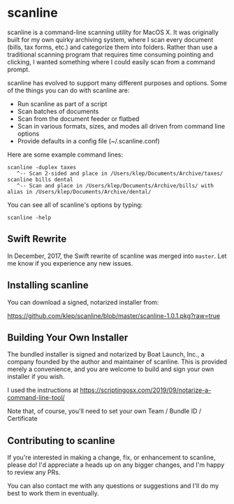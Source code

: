 scanline
========

scanline is a command-line scanning utility for MacOS X. It was originally built for my own quirky archiving system, where I scan every document (bills, tax forms, etc.) and categorize them into folders. Rather than use a traditional scanning program that requires time consuming pointing and clicking, I wanted something where I could easily scan from a command prompt.

scanline has evolved to support many different purposes and options. Some of the things you can do with scanline are:

* Run scanline as part of a script
* Scan batches of documents
* Scan from the document feeder or flatbed
* Scan in various formats, sizes, and modes all driven from command line options
* Provide defaults in a config file (~/.scanline.conf)

Here are some example command lines:

```
scanline -duplex taxes
   ^-- Scan 2-sided and place in /Users/klep/Documents/Archive/taxes/
scanline bills dental
   ^-- Scan and place in /Users/klep/Documents/Archive/bills/ with alias in /Users/klep/Documents/Archive/dental/
```
   
You can see all of scanline's options by typing:

```
scanline -help
```

## Swift Rewrite

In December, 2017, the Swift rewrite of scanline was merged into `master`. Let me know if you experience any new issues.

## Installing scanline

You can download a signed, notarized installer from:

https://github.com/klep/scanline/blob/master/scanline-1.0.1.pkg?raw=true

## Building Your Own Installer

The bundled installer is signed and notarized by Boat Launch, Inc., a company founded by the author and maintainer of scanline. This is provided merely a convenience, and you are welcome to build and sign your own installer if you wish. 

I used the instructions at https://scriptingosx.com/2019/09/notarize-a-command-line-tool/ 

Note that, of course, you'll need to set your own Team / Bundle ID / Certificate

## Contributing to scanline

If you're interested in making a change, fix, or enhancement to scanline, please do! I'd appreciate a heads up on any bigger changes, and I'm happy to review any PRs.

You can also contact me with any questions or suggestions and I'll do my best to work them in eventually.




